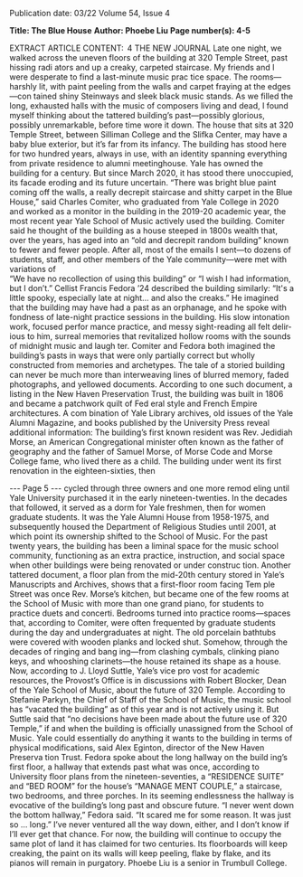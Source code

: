 Publication date: 03/22
Volume 54, Issue 4

**Title: The Blue House**
**Author: Phoebe Liu**
**Page number(s): 4-5**

EXTRACT ARTICLE CONTENT:
 4
THE  NEW  JOURNAL
Late one night, we walked across the uneven floors 
of the building at 320 Temple Street, past hissing radi­
ators and up a creaky, carpeted staircase. My friends 
and I were desperate to find a last-minute music prac­
tice space. The rooms­—harshly lit, with paint peeling 
from the walls and carpet fraying at the edges—con­
tained shiny Steinways and sleek black music stands. 
As we filled the long, exhausted halls with the music 
of composers living and dead, I found myself thinking 
about the tattered building’s past—possibly glorious, 
possibly unremarkable, before time wore it down.
The house that sits at 320 Temple Street, between 
Silliman College and the Slifka Center, may have a 
baby blue exterior, but it’s far from its infancy. The 
building has stood here for two hundred years, always 
in use, with an identity spanning everything from 
private residence to alumni meetinghouse. Yale has 
owned the building for a century. But since March 
2020, it has stood there unoccupied, its facade eroding 
and its future uncertain.
“There was bright blue paint coming off the walls, 
a really decrepit staircase and shitty carpet in the Blue 
House,” said Charles Comiter, who graduated from 
Yale College in 2020 and worked as a monitor in the 
building in the 2019-20 academic year, the most recent 
year Yale School of Music actively used the building. 
Comiter said he thought of the building as a house 
steeped in 1800s wealth that, over the years, has aged 
into an “old and decrepit random building” known to 
fewer and fewer people. After all, most of the emails I 
sent—to dozens of students, staff, and other members 
of the Yale community—were met with variations of  
“We have no recollection of using this building” or “I 
wish I had information, but I don’t.”
Cellist Francis Fedora ’24 described the building 
similarly: “It's a little spooky, especially late at night…
and also the creaks.” He imagined that the building 
may have had a past as an orphanage, and he spoke 
with fondness of late-night practice sessions in the 
building. His slow intonation work, focused perfor­
mance practice, and messy sight-reading all felt delir­
ious to him, surreal memories that revitalized hollow 
rooms with the sounds of midnight music and laugh­
ter.
Comiter and Fedora both imagined the building’s 
pasts in ways that were only partially correct but 
wholly constructed from memories and archetypes. 
The tale of a storied building can never be much more 
than interweaving lines of blurred memory, faded 
photographs, and yellowed documents.
According to one such document, a listing in the 
New Haven Preservation Trust, the building was 
built in 1806 and became a patchwork quilt of Fed­
eral style and French Empire architectures. A com­
bination of Yale Library archives, old issues of the 
Yale Alumni Magazine, and books published by the 
University Press reveal additional information: The 
building’s first known resident was Rev. Jedidiah 
Morse, an American Congregational minister often 
known as the father of geography and the father of 
Samuel Morse, of Morse Code and Morse College 
fame, who lived there as a child. The building under­
went its first renovation in the eighteen-sixties, then 


--- Page 5 ---
cycled through three owners and one more remod­
eling until Yale University purchased it in the early 
nineteen-twenties. In the decades that followed, it 
served as a dorm for Yale freshmen, then for women 
graduate students. It was the Yale Alumni House from 
1958-1975, and subsequently housed the Department 
of Religious Studies until 2001, at which point its 
ownership shifted to the School of Music. For the past 
twenty years, the building has been a liminal space for 
the music school community, functioning as an extra 
practice, instruction, and social space when other 
buildings were being renovated or under construc­
tion.
Another tattered document, a floor plan from the 
mid-20th century stored in Yale’s Manuscripts and 
Archives, shows that a first-floor room facing Tem­
ple Street was once Rev. Morse’s kitchen, but became 
one of the few rooms at the School of Music with 
more than one grand piano, for students to practice 
duets and concerti. Bedrooms turned into practice 
rooms—spaces that, according to Comiter, were often 
frequented by graduate students during the day and 
undergraduates at night. The old porcelain bathtubs 
were covered with wooden planks and locked shut. 
Somehow, through the decades of ringing and bang­
ing—from clashing cymbals, clinking piano keys, and 
whooshing clarinets—the house retained its shape as 
a house.
Now, according to J. Lloyd Suttle, Yale’s vice pro­
vost for academic resources, the Provost’s Office is in 
discussions with Robert Blocker, Dean of the Yale 
School of Music, about the future of 320 Temple.
According to Stefanie Parkyn, the Chief of Staff of 
the School of Music, the music school has “vacated 
the building” as of this year and is not actively using 
it. But Suttle said that “no decisions have been made 
about the future use of 320 Temple,” if and when the 
building is officially unassigned from the School of 
Music. Yale could essentially do anything it wants to 
the building in terms of physical modifications, said 
Alex Eginton, director of the New Haven Preserva­
tion Trust.
Fedora spoke about the long hallway on the build­
ing’s first floor, a hallway that extends past what 
was once, according to University floor plans from 
the nineteen-seventies, a “RESIDENCE SUITE” 
and “BED ROOM” for the house’s “MANAGE­
MENT COUPLE,” a staircase, two bedrooms, and 
three porches. In its seeming endlessness the hallway 
is evocative of the building’s long past and obscure 
future.
“I never went down the bottom hallway,” Fedora 
said. “It scared me for some reason. It was just so … 
long.”
I’ve never ventured all the way down, either, and I 
don’t know if I’ll ever get that chance. For now, the 
building will continue to occupy the same plot of land 
it has claimed for two centuries. Its floorboards will 
keep creaking, the paint on its walls will keep peeling, 
flake by flake, and its pianos will remain in purgatory.
Phoebe Liu is a senior in Trumbull College.